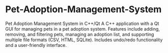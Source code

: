 # Pet-Adoption-Management-System
Pet Adoption Management System in C++/Qt  A C++ application with a Qt GUI for managing pets in a pet adoption system. Features include adding, removing, and filtering pets, managing an adoption list, and supporting multiple file formats (CSV, HTML, SQLite). Includes undo/redo functionality and a user-friendly interface.
